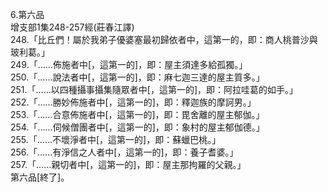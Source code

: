 6.第六品  
增支部1集248-257經(莊春江譯)  
248.「比丘們！屬於我弟子優婆塞最初歸依者中，這第一的，即：商人桃普沙與玻利葛。」  
249.「……佈施者中[，這第一的]，即：屋主須達多給孤獨。」  
250.「……說法者中[，這第一的]，即：麻七迦三達的屋主質多。」  
251.「……以四種攝事攝集隨眾者中[，這第一的]，即：阿拉哇葛的如手。」  
252.「……勝妙佈施者中[，這第一的]，即：釋迦族的摩訶男。」  
253.「……合意佈施者中[，這第一的]，即：毘舍離的屋主郁伽。」  
254.「……伺候僧團者中[，這第一的]，即：象村的屋主郁伽德。」  
255.「……不壞淨者中[，這第一的]，即：蘇蠟巴桃。」  
256.「……有淨信之人者中[，這第一的]，即：養子耆婆。」  
257.「……親切者中[，這第一的]，即：屋主那拘羅的父親。」  
第六品[終了]。  
  
  

